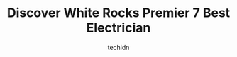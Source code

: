 ---
layout: ampstory
image: https://i0.wp.com/www.auto.or.id/wp-content/uploads/2023/06/impact-electric-ltd-0-white-rock-1686327147.jpeg?resize=640,853
author: techidn
featured: false
description: White Rock, British Columbia, Canada is a haven for Electrician enthusiasts, boasting an impressive array of 7 top-notch establishments. Whether youre a seasoned connoisseur or simply curio
title: Discover White Rocks Premier 7 Best Electrician
cover:
   title: Discover White Rocks Premier 7 Best Electrician
   subtitle: AUTO.OR.ID
   background: https://www.auto.or.id/wp-content/uploads/2023/06/impact-electric-ltd-0-white-rock-1686327147.jpeg

pages: 
 - layout: thirds
   top: <h1>#1 GES Electric</h1>
   bottom: "<p>I was looking for an electrician to come and install our 60 light chandelier. Our current electrician did not enforce it according to its weight and was taking shortcuts.</p>"
   background: https://www.auto.or.id/wp-content/uploads/2023/06/impact-electric-ltd-1-white-rock-1686327149.jpeg
   backgroundblur: true
 - layout: thirds
   top: <h1>#2 The Surrey Electrician</h1>
   bottom: "<p>14153 104 Ave #103, Surrey, BC V3T 1X6, Canada</p>"
   background: https://www.auto.or.id/wp-content/uploads/2023/06/impact-electric-ltd-2-white-rock-1686327150.jpeg
   cta:
      link: https://www.auto.or.id/discover-white-rocks-premier-7-best-electrician/
      text: Discover White Rocks Premier 7 Best Electrician
 - layout: thirds
   top: <h1>#3 Energy Electric Ltd.</h1>
   bottom: "<p>18525 53 Ave #116, Surrey, BC V3S 7A4, Canada</p>"
   background: https://images.unsplash.com/photo-1508051258-1607bf9363da?ixlib=rb-4.0.3&ixid=MnwxMjA3fDB8MHxwaG90by1wYWdlfHx8fGVufDB8fHx8&auto=format&fit=crop&w=640&h=853&q=80
   cta:
      link: https://www.auto.or.id/discover-white-rocks-premier-7-best-electrician/
      text: Discover White Rocks Premier 7 Best Electrician
 - layout: thirds
   top: <h1>#4 Electrocity Electrical Services Ltd</h1>
   bottom: "<p>5390 189 St, Surrey, BC V3S 2K2, Canada</p>"
   background: https://images.unsplash.com/photo-1607120349427-e3146fe0a68f?ixlib=rb-4.0.3&ixid=MnwxMjA3fDB8MHxwaG90by1wYWdlfHx8fGVufDB8fHx8&auto=format&fit=crop&w=640&h=853&q=80
   cta:
      link: https://www.auto.or.id/discover-white-rocks-premier-7-best-electrician/
      text: Discover White Rocks Premier 7 Best Electrician
 - layout: thirds
   top: <h1>#5 A M J Electric Services Inc - Electrical Contractors in Surrey BC</h1>
   bottom: "<p>9374 Cinnamon Dr, Surrey, BC V3V 1V2, Canada</p>"
   background: https://images.unsplash.com/photo-1635249477961-163809b2f764?ixlib=rb-4.0.3&ixid=MnwxMjA3fDB8MHxwaG90by1wYWdlfHx8fGVufDB8fHx8&auto=format&fit=crop&w=640&h=853&q=80
   cta:
      link: https://www.auto.or.id/discover-white-rocks-premier-7-best-electrician/
      text: Discover White Rocks Premier 7 Best Electrician
 - layout: thirds
   top: <h1>#6 Voltz Electric Ltd.</h1>
   bottom: "<p>2450 161a St #61, Surrey, BC V3Z 8K4, Canada</p>"
   background: https://images.unsplash.com/photo-1607059188021-ca6664bc3c92?ixlib=rb-4.0.3&ixid=MnwxMjA3fDB8MHxwaG90by1wYWdlfHx8fGVufDB8fHx8&auto=format&fit=crop&w=640&h=853&q=80
   cta:
      link: https://www.auto.or.id/discover-white-rocks-premier-7-best-electrician/
      text: Discover White Rocks Premier 7 Best Electrician
 - layout: thirds
   top: <h1>#7 Golding Electric</h1>
   bottom: "<p>14310 19a Ave, Surrey, BC V4A 8W4, Canada</p>"
   background: https://images.unsplash.com/photo-1570730325943-d6cc45ec31b2?ixlib=rb-4.0.3&ixid=MnwxMjA3fDB8MHxwaG90by1wYWdlfHx8fGVufDB8fHx8&auto=format&fit=crop&w=640&h=853&q=80
   cta:
      link: https://www.auto.or.id/discover-white-rocks-premier-7-best-electrician/
      text: Discover White Rocks Premier 7 Best Electrician
 - layout: thirds
   middle: Continue reading...
   background: https://images.unsplash.com/photo-1488610883421-64eb350d7f12?ixlib=rb-4.0.3&ixid=MnwxMjA3fDB8MHxwaG90by1wYWdlfHx8fGVufDB8fHx8&auto=format&fit=crop&w=640&h=853&q=80
   cta:
      link: https://www.auto.or.id/discover-white-rocks-premier-7-best-electrician/
      text: Discover White Rocks Premier 7 Best Electrician

---